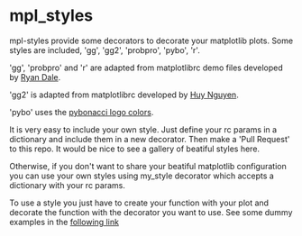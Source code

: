 mpl_styles
==========

mpl-styles provide some decorators to decorate your matplotlib plots. Some styles are included, 
'gg', 'gg2', 'probpro', 'pybo', 'r'.

'gg', 'probpro' and 'r' are adapted from matplotlibrc demo files developed by [Ryan Dale](https://github.com/daler/matplotlibrc).

'gg2' is adapted from matplotlibrc developed by [Huy Nguyen](https://gist.github.com/huyng/816622).

'pybo' uses the [pybonacci logo colors](https://pybonacci.wordpress.com/2012/11/07/el-pybofractal-el-nuevo-logo-de-pybonacci/).

It is very easy to include your own style. Just define your rc params in a dictionary and include 
them in a new decorator. Then make a 'Pull Request' to this repo. It would be nice to see a gallery 
of beatiful styles here.

Otherwise, if you don't want to share your beatiful matplotlib configuration you can use your own 
styles using my_style decorator which accepts a dictionary with your rc params.

To use a style you just have to create your function with your plot and decorate the function with the 
decorator you want to use. See some dummy examples in the [following link](http://nbviewer.ipython.org/github/Pybonacci/mpl_styles/blob/master/mpl_styles-examples_of_use.ipynb)


